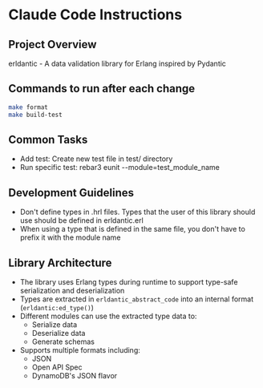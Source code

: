 # Claude Code Instructions

## Project Overview
erldantic - A data validation library for Erlang inspired by Pydantic

## Commands to run after each change
```bash
make format
make build-test
```

## Common Tasks
  - Add test: Create new test file in test/ directory
  - Run specific test: rebar3 eunit --module=test_module_name

## Development Guidelines
  - Don't define types in .hrl files. Types that the user of this library should use should be defined in erldantic.erl
  - When using a type that is defined in the same file, you don't have to prefix it with the module name

## Library Architecture
  - The library uses Erlang types during runtime to support type-safe serialization and deserialization
  - Types are extracted in `erldantic_abstract_code` into an internal format (`erldantic:ed_type()`)
  - Different modules can use the extracted type data to:
    * Serialize data
    * Deserialize data
    * Generate schemas
  - Supports multiple formats including:
    * JSON
    * Open API Spec
    * DynamoDB's JSON flavor
